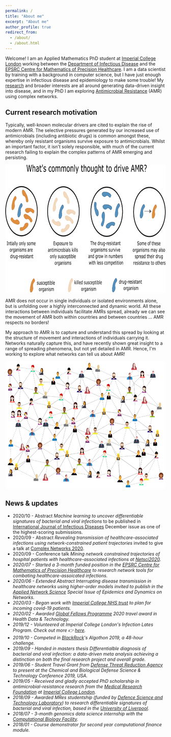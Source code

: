 ```yaml
---
permalink: /
title: "About me"
excerpt: "About me"
author_profile: true
redirect_from: 
  - /about/
  - /about.html
---
```


Welcome! I am an Applied Mathematics PhD student at [Imperial College London](https://www.imperial.ac.uk/) working between the [Department of Infectious Disease](https://www.imperial.ac.uk/infectious-disease) and the [EPSRC Centre for Mathematics of Precision Healthcare](https://www.imperial.ac.uk/mathematics-precision-healthcare). I am a data scientist by training with a background in computer science, but I have just enough expertise in infectious disease and epidemiology to make some trouble! My [research](research) and broader interests are all around generating data-driven insight into disease, and in my PhD I am exploring [Antimicrobial Resistance](https://www.who.int/news-room/fact-sheets/detail/antimicrobial-resistance#:~:text=What%20is%20antimicrobial%20resistance%3F,spread%2C%20severe%20illness%20and%20death.) (AMR) using complex networks.

## Current research motivation

Typically, well-known molecular drivers are cited to explain the rise of modern AMR. The selective pressures generated by our increased use of antimicrobials (including antibiotic drugs) is common amongst these, whereby only resistant organisms survive exposure to antimicrobials. Whilst an important factor, it isn't solely responsible, with much of the current research failing to explain the complex patterns of AMR emerging and persisting. 

<p align="center">
  <img src="/images/amr_explained.jpg" height="400px" width="600px" />
</p>

AMR does not occur in single individuals or isolated environments alone, but is unfolding over a highly interconnected and dynamic world. All these interactions between individuals facilitate AMRs spread, already we can see the movement of AMR both within countries and between countries ... AMR respects no borders!

My approach to AMR is to capture and understand this spread by looking at the structure of movement and interactions of individuals carrying it. Networks naturally capture this, and have recently shown great insight to a range of spreading phenomena, but not yet detailed in AMR. Hence, I'm working to explore what networks can tell us about AMR! 

<p align="center">
  <img src="/images/social-network.svg" height="400px" width="500px" />
</p>


## News & updates


* 2020/10 - Abstract <i>Machine learning to uncover differentiable signatures of bacterial and viral infections</i> to be published in [International Journal of Infectious Diseases](https://www.ijidonline.com/) December issue as one of the highest-scoring submissions.
* 2020/09 - Abstract <i>Revealing transmission of healthcare-associated infections using network-constrained patient trajectories</i> invited to give a talk at [Complex Networks 2020](https://complexnetworks.org/).
* 2020/09 - Conference talk <i>Mining network constrained trajectories of hospital patients with healthcare-associated infections<i> at [Netsci2020](https://netsci2020.netscisociety.net/).
* 2020/07 - Started a 3-month funded position in the [EPSRC Centre for Mathematics of Precision Healthcare](https://www.imperial.ac.uk/mathematics-precision-healthcare) to research network tools for combating healthcare-assoicated infections.
* 2020/06 - Extended Abstract <i>Interrupting disease transmission in healthcare networks using higher-order models</i> invited to publish in the [Applied Network Science](https://appliednetsci.springeropen.com/) Special Issue of Epidemics and Dynamics on Networks.
* 2020/03 - Began work with [Imperial College NHS trust](https://www.imperial.nhs.uk/) to plan for incoming covid-19 patients.
* 2020/02 - Awarded [Global Fellows Programme](https://www.imperial.ac.uk/study/pg/graduate-school/global-fellows-programme/) 2020 travel award in Health Data & Technology.
* 2019/12 - Volunteered at Imperial College London's Infection Lates Program. Check out more 👉 [here](https://www.imperial.ac.uk/news/195814/novembers-2020-imperial-lates-event/).
* 2019/10 - Competed in [BlackRock](https://www.blackrock.com/corporate)'s Algothon 2019, a 48-hour challenge.
* 2019/09 - Handed in masters thesis <i>Differentialble diagnosis of bacterial and viral infection: a data-driven meta analysis</i> achieving a distinction on both the final research project and overall grade.
* 2019/06 - Student Travel Grant from [Defense Threat Reduction Agency](https://www.dtra.mil/) to present at the Chemical and Biological Defense Science & Technology Conference 2019, USA. 
* 2019/05 - Received and gladly accepted PhD scholarship in antimicrobial-resistance research from the [Medical Research Foundation](https://www.medicalresearchfoundation.org.uk/) at [Imperial College London](https://www.imperial.ac.uk/).
* 2018/09 - Awarded MRes studentship (funded by [Defence Science and Technology Laboratory](https://www.gov.uk/government/organisations/defence-science-and-technology-laboratory)) to research differentiable signatures of bacterial and viral infection, based in the [University of Liverpool](https://www.liverpool.ac.uk/).
* 2018/07 - 3-month genomics data science internship with the [Computational Biology Facility](https://www.liverpool.ac.uk/computational-biology-facility/).
* 2018/01 - Course demonstrator for second year computational finance module.
